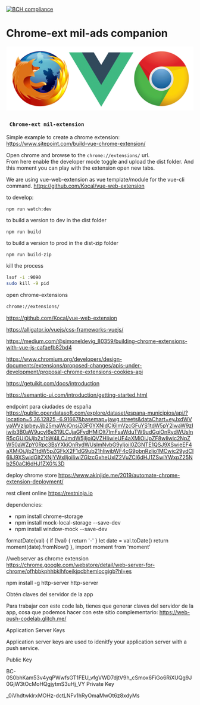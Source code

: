 [![BCH compliance](https://bettercodehub.com/edge/badge/amartinm7/mil-chrome-extension?branch=master)](https://bettercodehub.com/)
#  Chrome-ext mil-ads companion

![Chrome-ext](./_images/title.png "Chrome ext with Vue")

### ` Chrome-ext mil-extension`
Simple example to create a chrome extension: https://www.sitepoint.com/build-vue-chrome-extension/

Open chrome and browse to the `chrome://extensions/` url.  
From here enable the developer mode toggle and upload the dist folder.
And this moment you can play with the extension open new tabs.

We are using vue-web-extension as vue template/module for the vue-cli command.
https://github.com/Kocal/vue-web-extension

to develop:
```npm
npm run watch:dev
```

to build a version to dev in the dist folder
````npm
npm run build
````

to build a version to prod in the dist-zip folder
````npm
npm run build-zip
````

kill the process
`````bash
lsof -i :9090
sudo kill -9 pid
`````

open chrome-extensions
`````bash
chrome://extensions/
`````

https://github.com/Kocal/vue-web-extension

https://alligator.io/vuejs/css-frameworks-vuejs/

https://medium.com/@simoneldevig_80359/building-chrome-extensions-with-vue-js-cafaefb82bd4

https://www.chromium.org/developers/design-documents/extensions/proposed-changes/apis-under-development/proposal-chrome-extensions-cookies-api

https://getuikit.com/docs/introduction

https://semantic-ui.com/introduction/getting-started.html

endpoint para ciudades de españa
https://public.opendatasoft.com/explore/dataset/espana-municipios/api/?location=5,36.12825,-6.91667&basemap=jawg.streets&dataChart=eyJxdWVyaWVzIjpbeyJjb25maWciOnsiZGF0YXNldCI6ImVzcGFuYS1tdW5pY2lwaW9zIiwib3B0aW9ucyI6e319LCJjaGFydHMiOlt7ImFsaWduTW9udGgiOnRydWUsInR5cGUiOiJjb2x1bW4iLCJmdW5jIjoiQVZHIiwieUF4aXMiOiJpZF8wIiwic2NpZW50aWZpY0Rpc3BsYXkiOnRydWUsImNvbG9yIjoiI0ZGNTE1QSJ9XSwieEF4aXMiOiJjb21tdW5pZGFkX2F1dG9ub21hIiwibWF4cG9pbnRzIjo1MCwic29ydCI6IiJ9XSwidGltZXNjYWxlIjoiIiwiZGlzcGxheUxlZ2VuZCI6dHJ1ZSwiYWxpZ25Nb250aCI6dHJ1ZX0%3D

deploy chrome store
https://www.akinjide.me/2019/automate-chrome-extension-deployment/

rest client online
https://restninja.io


dependencies: 
- npm install chrome-storage
- npm install mock-local-storage --save-dev
- npm install window-mock --save-dev


formatDate(val) {
        if (!val) { return '-' }
        let date = val.toDate()
        return moment(date).fromNow()
    },
import moment from 'moment'


//webserver as chrome extension
https://chrome.google.com/webstore/detail/web-server-for-chrome/ofhbbkphhbklhfoeikjpcbhemlocgigb?hl=es

npm install -g http-server
http-server

Obtén claves del servidor de la app

Para trabajar con este code lab, tienes que generar claves del servidor de la app, cosa que podemos hacer con este sitio complementario: https://web-push-codelab.glitch.me/


Application Server Keys

Application server keys are used to idenitfy your application server with a push service.

Public Key

BC-0S0bhKam53v4yqPWwfsGT1FEU_vfgVWD7djtV9h_cSmox6FiGo6RiXUQg9J0GjW3tOcMoHQgjytmS3uHj_VY
Private Key

_0iVhdtwklrxMOHz-dctLNFv1hRyOmaMwOt6z8xdyMs

